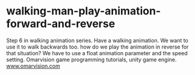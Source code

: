# walking-man-play-animation-forward-and-reverse
Step 6 in walking animation series. Have a walking animation. We want to use it to walk backwards too. how do we play the animation in reverse for that situation? We have to use a float animation parameter and the speed setting. Omarvision game programming tutorials, unity game engine. www.omarvision.com
